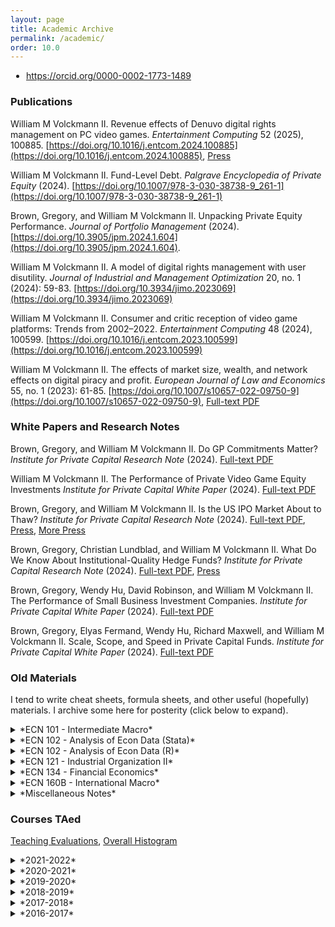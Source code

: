 ```yaml
---
layout: page
title: Academic Archive
permalink: /academic/
order: 10.0
---
```



<ul style="padding-left: 25px;">
  <li style="list-style-image: url(https://orcid.org/sites/default/files/images/orcid_16x16.png); padding-left: 0px;">
    <a href="https://orcid.org/0000-0002-1773-1489">https://orcid.org/0000-0002-1773-1489</a>
  </li>
</ul>


### Publications


William M Volckmann II. Revenue effects of Denuvo digital rights management on PC video games. *Entertainment Computing* 52 (2025), 100885. [https://doi.org/10.1016/j.entcom.2024.100885](https://doi.org/10.1016/j.entcom.2024.100885), [Press](https://arstechnica.com/gaming/2024/10/the-true-cost-of-game-piracy-20-percent-of-revenue-according-to-a-new-study/)

William M Volckmann II. Fund-Level Debt. *Palgrave Encyclopedia of Private Equity* (2024). [https://doi.org/10.1007/978-3-030-38738-9_261-1](https://doi.org/10.1007/978-3-030-38738-9_261-1)

Brown, Gregory, and William M Volckmann II. Unpacking Private Equity Performance. *Journal of Portfolio Management* (2024). [https://doi.org/10.3905/jpm.2024.1.604](https://doi.org/10.3905/jpm.2024.1.604). 

William M Volckmann II. A model of digital rights management with user disutility. *Journal of Industrial and Management Optimization* 20, no. 1 (2024): 59-83. [https://doi.org/10.3934/jimo.2023069](https://doi.org/10.3934/jimo.2023069)

William M Volckmann II. Consumer and critic reception of video game platforms: Trends from 2002–2022. *Entertainment Computing* 48 (2024), 100599. [https://doi.org/10.1016/j.entcom.2023.100599](https://doi.org/10.1016/j.entcom.2023.100599)

William M Volckmann II. The effects of market size, wealth, and network effects on digital piracy and profit. *European Journal of Law and Economics* 55, no. 1 (2023): 61-85. [https://doi.org/10.1007/s10657-022-09750-9](https://doi.org/10.1007/s10657-022-09750-9), [Full-text PDF](https://rdcu.be/cUtWx)


### White Papers and Research Notes

Brown, Gregory, and William M Volckmann II. Do GP Commitments Matter? *Institute for Private Capital Research Note* (2024). [Full-text PDF](https://uncipc.org/index.php/publication/do-gp-commitments-matter/)

William M Volckmann II. The Performance of Private Video Game Equity Investments *Institute for Private Capital White Paper* (2024). [Full-text PDF](https://uncipc.org/index.php/publication/the-performance-of-private-video-game-equity/)

Brown, Gregory, and William M Volckmann II. Is the US IPO Market About to Thaw? *Institute for Private Capital Research Note* (2024). [Full-text PDF](https://uncipc.org/index.php/publication/is-the-u-s-ipo-market-about-to-thaw-ipc-research-notes/), [Press](https://www.economist.com/finance-and-economics/2024/01/18/wall-street-is-praying-firms-will-start-going-public-again), [More Press](https://www.wsj.com/articles/unusual-ipo-slump-makes-a-rebound-harder-to-predict-5ccb6d1d)

Brown, Gregory, Christian Lundblad, and William M Volckmann II. What Do We Know About Institutional-Quality Hedge Funds? *Institute for Private Capital Research Note* (2024). [Full-text PDF](https://uncipc.org/index.php/publication/institutional-quality-hedge-funds/), [Press](https://www.institutionalinvestor.com/article/2d7om8w3w5brlcvefot1c/portfolio/everything-investors-know-about-hedge-funds-is-based-on-flawed-data)

Brown, Gregory, Wendy Hu, David Robinson, and William M Volckmann II. The Performance of Small Business Investment Companies. *Institute for Private Capital White Paper* (2024). [Full-text PDF](https://uncipc.org/index.php/publication/the-performance-of-small-business-investment-companies/)

Brown, Gregory, Elyas Fermand, Wendy Hu, Richard Maxwell, and William M Volckmann II. Scale, Scope, and Speed in Private Capital Funds. *Institute for Private Capital White Paper* (2024). [Full-text PDF](https://uncipc.org/index.php/publication/scale-scope-white-paper/)


### Old Materials

I tend to write cheat sheets, formula sheets, and other useful (hopefully)
materials. I archive some here for posterity (click below to expand).

<details markdown=1><summary markdown="span">*ECN 101 - Intermediate Macro*</summary>
  - [Solow Growth Model](/academic/courses/materials/ecn101/solow.pdf)
</details>

<details markdown=1><summary markdown="span">*ECN 102 - Analysis of Econ Data (Stata)*</summary>
 - [Stata Sheet 01](/academic/courses/materials/ecn102/stata-01.pdf)
 - [Stata Sheet 02](/academic/courses/materials/ecn102/stata-02.pdf)
 - [Stata Sheet 03](/academic/courses/materials/ecn102/stata-03.pdf)
 - [Central Limit Theorem](/academic/courses/materials/ecn102/CLT.pdf)
 - [Confidence Intervals and Testing](/academic/courses/materials/ecn102/CI_htest_pvalue.pdf)
 - [Simple Regression](/academic/courses/materials/ecn102/simpleregressions.pdf)
 - [Log Functional Forms](/academic/courses/materials/ecn102/logfunctionalforms.pdf)
 - [Multiple Regression](/academic/courses/materials/ecn102/multipleregression.pdf)
 - [Marginal Effects](/academic/courses/materials/ecn102/marginaleffects.pdf)
 - [F-test](/academic/courses/materials/ecn102/ftest.pdf)
</details>

<details markdown=1><summary markdown="span">*ECN 102 - Analysis of Econ Data (R)*</summary>
 - [R Sheet 01](/academic/courses/materials/ecn102/Rsheet-01.pdf)
 - [R Sheet 02](/academic/courses/materials/ecn102/Rsheet-02.pdf)
 - [R Sheet 03](/academic/courses/materials/ecn102/Rsheet-03.pdf)
 - [R Sheet 04](/academic/courses/materials/ecn102/Rsheet-04.pdf)
 - [R Sheet 05](/academic/courses/materials/ecn102/Rsheet-05.pdf)
 - [Central Limit Theorem](/academic/courses/materials/ecn102/R-CLT.pdf)
 - [Confidence Intervals and Testing](/academic/courses/materials/ecn102/CI_htest_pvalue.pdf)
 - [Simple Regression](/academic/courses/materials/ecn102/R-simpleregressions.pdf)
 - [Log Functional Forms](/academic/courses/materials/ecn102/R-logfunctionalforms.pdf)
 - [Multiple Regression](/academic/courses/materials/ecn102/R-multipleregressions.pdf)
 - [F-tests](/academic/courses/materials/ecn102/R-ftest.pdf)
 - [OLS Assumption Tests](/academic/courses/materials/ecn102/R-OLStests.pdf)
 - [cats.csv](/academic/courses/materials/ecn102/cats.csv)
 - [wages.csv](/academic/courses/materials/ecn102/wages.csv)
 - [hcle.csv](/academic/courses/materials/ecn102/hcle.csv)
 - [sleep.csv](/academic/courses/materials/ecn102/sleep.csv)

When using interactive scripts, press *Shift + Enter* to proceed step-by-step; or
click on *Runtime -> Run all* to run the entire script. It will give a warning but I
can assure you that my R script will not steal your credit card information.
 - [Basic Graphics](https://colab.research.google.com/drive/1TkTdZ4FAGHhuL8acM3uNGhHQ95kvbd7e?usp=sharing)
 - [Two-Sample Tests](https://colab.research.google.com/drive/1p8SiTIS6PCAFTn7h3Rrz63b4Q2fguW1J?usp=sharing)
 - [Correlation and Simple Regression](https://colab.research.google.com/drive/1UOofb_0qcgF68enCL2bYtN7U3zfZbqPy?usp=sharing)
 - [Multiple Regression](https://colab.research.google.com/drive/105kjMxIhP0B-le4pDYBKfTIP43ByTxYN?usp=sharing)
 - [Joint Testing](https://colab.research.google.com/drive/17niELnclHU6QLx8c58KLpcOy5Ks9WWWM?usp=sharing)
 - [OLS Testing](https://colab.research.google.com/drive/1vglGVMTmW_FBXBvS_HAdulacAZVpsAYW?usp=sharing)
</details>

<details markdown=1><summary markdown="span">*ECN 121 - Industrial Organization II*</summary>
 - [Spatial Competition](/academic/courses/materials/ecn121/week02-ans.pdf)
 - [Price Discrimination, Nash Equilibria](/academic/courses/materials/ecn121/week03-ans.pdf)
 - [Collusion, Limit Pricing](/academic/courses/materials/ecn121/week04-ans.pdf)
 - [Cartels](/academic/courses/materials/ecn121/week05-ans.pdf)
 - [Horizontal Mergers and Welfare](/academic/courses/materials/ecn121/week06-ans.pdf)
 - [Vertical Mergers, Natural Monopoly](/academic/courses/materials/ecn121/week07-ans.pdf)
 - [Ramsey Pricing, Two-Part Tariff](/academic/courses/materials/ecn121/week08-ans.pdf)
 - [Permits and Lotteries, Externalities](/academic/courses/materials/ecn121/week10-ans.pdf)
 - [International Trade, Economic Theory of Regulation](/academic/courses/materials/ecn121/week11-ans.pdf)
</details>

<details markdown=1><summary markdown="span">*ECN 134 - Financial Economics*</summary>
 - [Present Value](/academic/courses/materials/ecn134/presentvalue.pdf)
 - [Rate of Return](/academic/courses/materials/ecn134/rateofreturn.pdf)
 - [Awkward Finance Jargon](/academic/courses/materials/ecn134/optionsjargon.pdf)
 - [Put-Call Parity and Portfolio Choice](/academic/courses/materials/ecn134/putcallchoice.pdf)
 - [Market Beta and CAPM](/academic/courses/materials/ecn134/capm.pdf)
 - [Modigliani-Miller Theorem](/academic/courses/materials/ecn134/mm.pdf)
</details>

<details markdown=1><summary markdown="span">*ECN 160B - International Macro*</summary>
 - [Warmup](/academic/courses/materials/ecn160B/week01-ans.pdf)
 - [Exchange Rates, Parity Conditions](/academic/courses/materials/ecn160B/week02-ans.pdf)
 - [LOOP and PPP](/academic/courses/materials/ecn160B/week03-ans.pdf)
 - [Long-Run Exchange Rate Theory](/academic/courses/materials/ecn160B/week04-ans.pdf)
 - [Open Economy National Accounting](/academic/courses/materials/ecn160B/week05-ans.pdf)
 - [External Wealth, Consumption Smoothing](/academic/courses/materials/ecn160B/week06-ans.pdf)
 - [Investment and Balance of Payments](/academic/courses/materials/ecn160B/week07-ans.pdf)
 - [IS-LM-FX Shocks](/academic/courses/materials/ecn160B/week08-ans.pdf)
 - [Costs of Fixing versus Floating](/academic/courses/materials/ecn160B/week09-ans.pdf)
 - [Foreign Reserves and Speculative Attacks](/academic/courses/materials/ecn160B/week10-ans.pdf)
 - [Self-Confirming Equilibria](/academic/courses/materials/ecn160B/week11-ans.pdf)
</details>

<details markdown=1><summary markdown="span">*Miscellaneous Notes*</summary>
 - [Basic Probability Cheat Sheet](/academic/courses/materials/misc/basicprobability.pdf)
 - [Basic Linear Regression with Matrices](/academic/courses/materials/misc/regressionmatrix.pdf)
 - [McCall Search Model of Unemployment](/academic/courses/materials/misc/mccall.pdf)
 - [Search Model of Unemployment with Endogenous Destruction](/academic/courses/materials/misc/endogenousdestruction.pdf)
 - [Mortensen-Pissarides Search Model of Unemployment](/academic/courses/materials/misc/mortensenpissarides.pdf)
 - [Permanent Income Hypothesis](/academic/courses/materials/misc/pih.pdf)
 - [Lucas Tree CAPM ](/academic/courses/materials/misc/lucastree.pdf)
 - [Lagos-Wright Monetary Search Model](/academic/courses/materials/misc/lagoswright.pdf)
 - [Geromichalos, Licari, Suarez-Lledo CAPM](/academic/courses/materials/misc/gls.pdf)
 - [Duffie et al Over-the-Counter Markets](/academic/courses/materials/misc/otc.pdf)
</details>


### Courses TAed

[Teaching Evaluations](/academic/courses/evals.pdf), [Overall Histogram](/academic/courses/evalhist.png)

<details markdown=1><summary markdown="span">*2021-2022*</summary>
  - [ECN 160B - International Macro (Spring 2022)](/academic/courses/2022Sp_ECN160B/)
  - [ECN 103 - Uncertainty & Information (Winter 2022)](/academic/courses/2022W_ECN103/)
  - [ECN 121B - Industrial Organization (Fall 2021)](/academic/courses/2021F_ECN121B/)
</details>

<details markdown=1><summary markdown="span">*2020-2021*</summary>
  - [ECN 103 - Uncertainty & Information (Spring 2021)](/academic/courses/2021Sp_ECN103/)
  - [ECN 106 - Decision Making (Winter 2021)](/academic/courses/2021W_ECN106/)
  - [ECN 121B - Industrial Organization (Fall 2020)](/academic/courses/2020F_ECN121B/)
</details>

<details markdown=1><summary markdown="span">*2019-2020*</summary>
  - [ECN 102 - Analysis of Econ Data (Summer 2020)](/academic/courses/2020Su_ECN102/)
  - [ECN 102 - Analysis of Econ Data (Spring 2020)](/academic/courses/2020Sp_ECN102/)
  - [ECN 160B - International Macro (Winter 2020)](/academic/courses/2020W_ECN160B/)
  - [ECN 1B - Principles of Macro (Fall 2019)](/academic/courses/2019F_ECN1B/)
</details>

<details markdown=1><summary markdown="span">*2018-2019*</summary>
  - [ECN 1B - Principles of Macro (Summer 2019)](/academic/courses/2019Su_ECN1B/)
  - [ECN 102 - Analysis of Econ Data (Spring 2019)](/academic/courses/2019Sp_ECN102/)
  - [ECN 122 - Game Theory (Winter 2019)](/academic/courses/2019W_ECN122/)
  - [ECN 102 - Analysis of Econ Data (Fall 2018)](/academic/courses/2018F_ECN102/)
</details>

<details markdown=1><summary markdown="span">*2017-2018*</summary>
  - [ECN 1B - Principles of Macro (Summer 2018)](/academic/courses/2018Su_ECN1B/)
  - [ECN 134 - Financial Economics (Spring 2018)](/academic/courses/2018Sp_ECN134/)
  - [ECN 102 - Analysis of Econ Data (Winter 2018)](/academic/courses/2018W_ECN102/)
  - [ECN 1B - Principles of Macro (Fall 2017)](/academic/courses/2017F_ECN1B/)
</details>

<details markdown=1><summary markdown="span">*2016-2017*</summary>
  - [ECN 1B - Principles of Macro (Summer 2017)](/academic/courses/2017Su_ECN1B/)
  - [ECN 1B - Principles of Macro (Spring 2017)](/academic/courses/2017Sp_ECN1B/)
  - [ECN 1B - Principles of Macro (Winter 2017)](/academic/courses/2017W_ECN1B/)
  - [ECN 101B - Intermediate Macro (Fall 2016)](/academic/courses/2016F_ECN101/)
</details>
